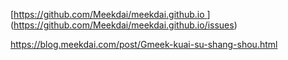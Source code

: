 [[https://github.com/Meekdai/meekdai.github.io
](https://github.com/Meekdai/meekdai.github.io/issues)](https://github.com/Meekdai/meekdai.github.io/issues)

https://blog.meekdai.com/post/Gmeek-kuai-su-shang-shou.html
